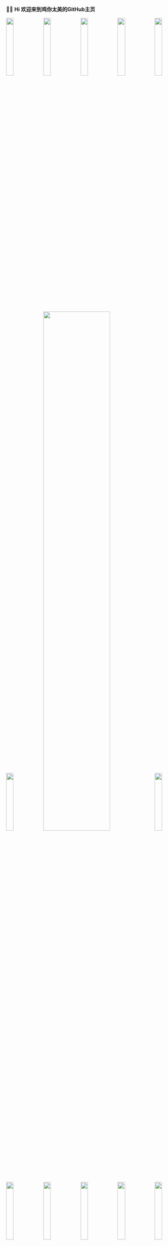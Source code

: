 :chicken::basketball: ******Hi 欢迎来到鸡你太美的GitHub主页******


<img width="20%"  src = "https://upload-images.jianshu.io/upload_images/9305757-2663249dffd36060.gif?imageMogr2/auto-orient/strip"/><img width="20%" src = "https://upload-images.jianshu.io/upload_images/9305757-2663249dffd36060.gif?imageMogr2/auto-orient/strip"/><img width="20%" src = "https://upload-images.jianshu.io/upload_images/9305757-2663249dffd36060.gif?imageMogr2/auto-orient/strip"/><img width="20%" src = "https://upload-images.jianshu.io/upload_images/9305757-2663249dffd36060.gif?imageMogr2/auto-orient/strip"/><img width="20%" src = "https://upload-images.jianshu.io/upload_images/9305757-2663249dffd36060.gif?imageMogr2/auto-orient/strip"/>


<img width="20%"  src = "https://upload-images.jianshu.io/upload_images/9305757-2663249dffd36060.gif?imageMogr2/auto-orient/strip"/><img  width="60%" src="https://github-readme-stats.vercel.app/api?username=hegaojian&show_icons=true&count_private=true&hide=contribs&include_all_commits=true&theme=highcontrast&bg_color=30,e96443,904e95" /><img width="20%"  src = "https://upload-images.jianshu.io/upload_images/9305757-2663249dffd36060.gif?imageMogr2/auto-orient/strip"/>


<img width="20%"  src = "https://upload-images.jianshu.io/upload_images/9305757-2663249dffd36060.gif?imageMogr2/auto-orient/strip"/><img width="20%" src = "https://upload-images.jianshu.io/upload_images/9305757-2663249dffd36060.gif?imageMogr2/auto-orient/strip"/><img width="20%" src = "https://upload-images.jianshu.io/upload_images/9305757-2663249dffd36060.gif?imageMogr2/auto-orient/strip"/><img width="20%" src = "https://upload-images.jianshu.io/upload_images/9305757-2663249dffd36060.gif?imageMogr2/auto-orient/strip"/><img width="20%" src = "https://upload-images.jianshu.io/upload_images/9305757-2663249dffd36060.gif?imageMogr2/auto-orient/strip"/>
